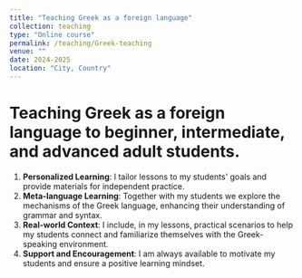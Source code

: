 ```yaml
---
title: "Teaching Greek as a foreign language"
collection: teaching
type: "Online course"
permalink: /teaching/Greek-teaching
venue: ""
date: 2024-2025
location: "City, Country"
---
```


# Teaching Greek as a foreign language to beginner, intermediate, and advanced adult students. 


1. **Personalized Learning**: I tailor lessons to my students' goals and provide materials for independent practice.
2. **Meta-language Learning**: Together with my students we explore the mechanisms of the Greek language, enhancing their understanding of grammar and syntax.
3. **Real-world Context**: I include, in my lessons, practical scenarios to help my students connect and familiarize themselves with the Greek-speaking environment.
4. **Support and Encouragement**: I am always available to motivate my students and ensure a positive learning mindset.


